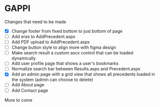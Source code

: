 # GAPPI
Changes that need to be made

- [x] Change footer from fixed bottom to just bottom of page
- [ ] Add eras to AddPrecedent.aspx
- [ ] Add PDF upload to AddPrecedent.aspx
- [ ] Change button style to align more with figma design
- [ ] Make search result a custom ascx control that can be loaded dynamically
- [ ] Add user profile page that shows a user's bookmarks
- [ ] Normalize search bar between Results.aspx and Precedent.aspx
- [x] Add an admin page with a grid view that shows all precedents loaded in the system (admin can choose to delete)
- [ ] Add About page
- [ ] Add Contact page

More to come
